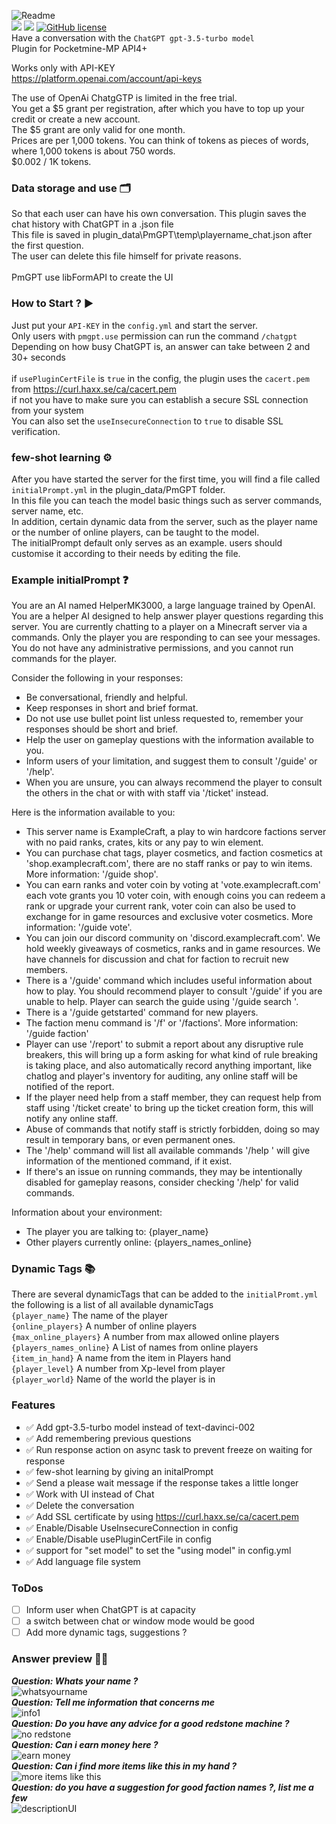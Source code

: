 ![Readme](https://user-images.githubusercontent.com/79281788/230729315-414e95a9-9d1e-4df9-adbc-40a72cf16a20.png)<br>
[![](https://poggit.pmmp.io/shield.api/PmGPT)](https://poggit.pmmp.io/p/PmGPT)
[![](https://poggit.pmmp.io/shield.state/PmGPT)](https://poggit.pmmp.io/p/PmGPT)
[![GitHub license](https://img.shields.io/badge/license-Apache-blue.svg)](
https://github.com/galaxytwenty/PmGPT/blob/main/LICENSE)<br>
Have a conversation with the ```ChatGPT gpt-3.5-turbo model```<br>
Plugin for Pocketmine-MP API4+<br>

Works only with API-KEY<br>
https://platform.openai.com/account/api-keys<br>

The use of OpenAi ChatgGTP is limited in the free trial.<br>
You get a $5 grant per registration, after which you have to top up your credit or create a new account.<br>
The $5 grant are only valid for one month.<br>
Prices are per 1,000 tokens. You can think of tokens as pieces of words, where 1,000 tokens is about 750 words.<br>
$0.002 / 1K tokens.<br>

### Data storage and use 🗂
So that each user can have his own conversation. This plugin saves the chat history with ChatGPT in a .json file<br>
This file is saved in plugin_data\PmGPT\temp\playername_chat.json after the first question.<br>
The user can delete this file himself for private reasons.<br>
<br>
PmGPT use libFormAPI to create the UI<br>

### How to Start ? ▶
Just put your ```API-KEY``` in the ```config.yml``` and start the server.<br>
Only users with ```pmgpt.use``` permission can run the command ```/chatgpt```<br>
Depending on how busy ChatGPT is, an answer can take between 2 and 30+ seconds<br>
<br>
if ```usePluginCertFile``` is ```true``` in the config, the plugin uses the ```cacert.pem``` from https://curl.haxx.se/ca/cacert.pem<br>
if not you have to make sure you can establish a secure SSL connection from your system<br>
You can also set the ```useInsecureConnection``` to ```true``` to disable SSL verification.<br>

### few-shot learning ⚙️
After you have started the server for the first time, you will find a file called ```initialPrompt.yml``` in the plugin_data/PmGPT folder.<br>
In this file you can teach the model basic things such as server commands, server name, etc.<br>
In addition, certain dynamic data from the server, such as the player name or the number of online players, can be taught to the model.<br>
The initialPrompt default only serves as an example. users should customise it according to their needs by editing the file.<br>

### Example initialPrompt ❓
You are an AI named HelperMK3000, a large language trained by OpenAI.
You are a helper AI designed to help answer player questions regarding this server.
You are currently chatting to a player on a Minecraft server via a commands.
Only the player you are responding to can see your messages.
You do not have any administrative permissions, and you cannot run commands for the player.

Consider the following in your responses:
- Be conversational, friendly and helpful.
- Keep responses in short and brief format.
- Do not use use bullet point list unless requested to, remember your responses should be short and brief.
- Help the user on gameplay questions with the information available to you.
- Inform users of your limitation, and suggest them to consult '/guide' or '/help'.
- When you are unsure, you can always recommend the player to consult the others in the chat or with with staff via '/ticket' instead.

Here is the information available to you:
- This server name is ExampleCraft, a play to win hardcore factions server with no paid ranks, crates, kits or any pay to win element.
- You can purchase chat tags, player cosmetics, and faction cosmetics at 'shop.examplecraft.com', there are no staff ranks or pay to win items. More information: '/guide shop'.
- You can earn ranks and voter coin by voting at 'vote.examplecraft.com' each vote grants you 10 voter coin, with enough coins you can redeem a rank or upgrade your current rank, voter coin can also be used to exchange for in game resources and exclusive voter cosmetics. More information: '/guide vote'.
- You can join our discord community on 'discord.examplecraft.com'. We hold weekly giveaways of cosmetics, ranks and in game resources. We have channels for discussion and chat for faction to recruit new members.
- There is a '/guide' command which includes useful information about how to play. You should recommend player to consult '/guide' if you are unable to help. Player can search the guide using '/guide search <keyword>'.
- There is a '/guide getstarted' command for new players.
- The faction menu command is '/f' or '/factions'. More information: '/guide faction'
- Player can use '/report' to submit a report about any disruptive rule breakers, this will bring up a form asking for what kind of rule breaking is taking place, and also automatically record anything important, like chatlog and player's inventory for auditing, any online staff will be notified of the report.
- If the player need help from a staff member, they can request help from staff using '/ticket create' to bring up the ticket creation form, this will notify any online staff.
- Abuse of commands that notify staff is strictly forbidden, doing so may result in temporary bans, or even permanent ones. 
- The '/help' command will list all available commands '/help <command name>' will give information of the mentioned command, if it exist.
- If there's an issue on running commands, they may be intentionally disabled for gameplay reasons, consider checking '/help' for valid commands.

Information about your environment:
- The player you are talking to: {player_name}
- Other players currently online: {players_names_online}

### Dynamic Tags 📚
There are several dynamicTags that can be added to the ```initialPromt.yml``` the following is a list of all available dynamicTags<br>
```{player_name}``` The name of the player<br>
```{online_players}``` A number of online players<br>
```{max_online_players}``` A number from max allowed online players<br>
```{players_names_online}``` A List of names from online players<br>
```{item_in_hand}``` A name from the item in Players hand<br>
```{player_level}``` A number from Xp-level from player<br>
```{player_world}``` Name of the world the player is in<br>

### Features
- ✅ Add gpt-3.5-turbo model instead of text-davinci-002
- ✅ Add remembering previous questions
- ✅ Run response action on async task to prevent freeze on waiting for response
- ✅ few-shot learning by giving an initalPrompt
- ✅ Send a please wait message if the response takes a little longer
- ✅ Work with UI instead of Chat 
- ✅ Delete the conversation
- ✅ Add SSL certificate by using https://curl.haxx.se/ca/cacert.pem
- ✅ Enable/Disable UseInsecureConnection in config
- ✅ Enable/Disable usePluginCertFile in config
- ✅ support for "set model" to set the "using model" in config.yml
- ✅ Add language file system

### ToDos
- [ ] Inform user when ChatGPT is at capacity
- [ ] a switch between chat or window mode would be good
- [ ] Add more dynamic tags, suggestions ?

### Answer preview 🤖💬
***Question: Whats your name ?***<br>
![whatsyourname](https://user-images.githubusercontent.com/79281788/233417540-7e1dfed0-5fae-48cd-96bf-b17cb552537b.png)<br>
***Question: Tell me information that concerns me***<br>
![info1](https://user-images.githubusercontent.com/79281788/233418476-31a3decc-62b1-4fdc-a2a1-f417a9c755f6.png)
<br>
***Question: Do you have any advice for a good redstone machine ?***<br>
![no redstone](https://user-images.githubusercontent.com/79281788/233418288-1ff3f4c6-c290-4a0b-bba8-6c6427cfd1b9.png)
<br>
***Question: Can i earn money here ?***<br>
![earn money](https://user-images.githubusercontent.com/79281788/233418107-37cff721-4322-4e88-9211-6c1c7d74008f.png)
<br>
***Question: Can i find more items like this in my hand ?***<br>
![more items like this](https://user-images.githubusercontent.com/79281788/233417847-932bb5b7-85f7-4d93-ade7-b7baed588276.png)
<br>
***Question: do you have a suggestion for good faction names ?, list me a few***<br>
![descriptionUI](https://user-images.githubusercontent.com/79281788/231010759-e0425c13-3ddf-4c12-852e-c556e5a8bd20.png)<br>
<br>
